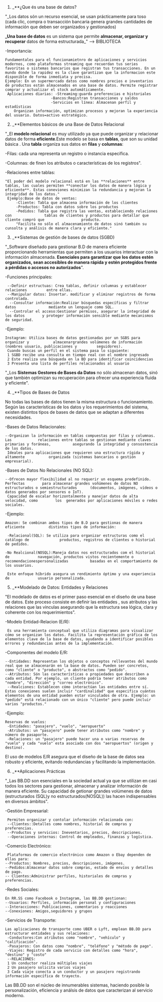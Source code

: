 
1) _**¿Que és una base de datos?

"_Los datos són un recurso esencial, se usan prácticamente para toso (cada clic, compra o transacción bancaria genera grandes cantidades de información que deben ser organizados y gestionados)

**_Una base de datos** es un sistema que permite **almacenar, organizar y recuperar** datos de forma estructurada_" --> BIBLIOTECA

-Importancia:

    Fundamentales para el funcionamietnro de aplicaciones y servicios modernos, como plataformas streaming que recuerdan tus series favoritas o sistemas bancarios que registran tus transacciones. En un mundo donde la rapidez es la clave garantizan que la informacion este disponible de forma inmediata y precisa.  
    Ejemplo: En un supermercado datos como nombres precios e inventarios de productos están almacenados en una base de datos. Permite registrar comprar y actualizar el stock automáticamente.
     Aplicaciones diarias: -Streaming:guarda preferencias e historiales
                         -Bancos:Registran transacciones y saldos
                         -Servicios en línea: Almacenan perfil y estadísticas
        Organizan información, optimizan procesos y mejoran la experiencia del usuario. Datos=activo estratégico.

2) _**Elementos básicos de una Base de Datos Relacional

"_El **modelo relacional** es muy utilizado ya que puede organizar y relacionar datos de forma **eficiente**.Este modelo se basa en **tablas**, que son su unidad básica .
Una **tabla** organiza sus datos en **filas** y **columnas**:

-Filas: cada una representa un registro o instancia específica.

-Columnas: de finen los atributos o características de los registros".

-Relaciones entre tablas:

    "El poder del modelo relacional está en las **relaciones** entre tablas, las cuales permiten **conectar los datos de manera lógica y eficiente**. Estas coneviones minimizan la redundancia y mejoran la integridad de los datos."
     Ejemplo:Base de datos de ventas:
         -Cliente: Tabla que almacena información de los clientes
         -Productos: Tabla con datos sobre los productos
         -Pedidos: Tabla que registra las ventas, estableciendo relaciones con               tablas de clientes y productos para detallar que cliente compró que                 producto.
         "Facilita no sólo el almacenamiento de datos sinó también su cunsolta y análisis de manera clara y eficiente."


 3) _**Sistemas de gestión de bases de datos (SGBD)

"_Software diseñado para gestionar B.D de manera eficiente proporcionando herramientas que permiten a los usuarios interactuar con la información almacenada.
**Esenciales para garantizar que los datos estén organizados, sean accesibles de manera rápida y estén protegidos frente a pérdidas o accesos no autorizados**".

-Funciones principales:

     --Definir estructuas: Crea tablas, definir columnas y establecer relaciones         entre ellas.
     --Manipular datos: Insertar. modificar y eliminar registros de forma                controlada.
      --Consultar información:Realizar búsquedas específicas y filtrar datos               mediante un lenguaje como SQL.
      --Controlar el acceso:Gestionar permisos, asegurar la integridad de los datos        y proteger información sensible mediante mecanismos de seguridad. 

-Ejemplo:

    Instagram: Utiliza bases de datos gestionadas por un SGBS para organizar y           almacenargrandes volúmenes de información (nombres usuario, publicaciones y         seguidores).
     Cuando buscas un perfil en el sistema pasa lo siguiente:
     1 SGBD recibe una consulta en tiempo real con el nombre ingresado
     2 Este realiza una búsqueda en la BD para identificar coincidencias
     3 Presenta una lista de perfiles relacionados al usuario

"_Los **Sistemas Gestores de Bases da Datos** no sólo almacenan datos, sinó que también optimizan su recuperación para ofrecer una experiencia fluida y eficiente".


4) _**Tipos de Bases de Datos

No todas las bases de datos tienen la misma estructura o funcionamiento. Según las características de los datos y los requerimientos  del sistema, existen distintos tipos de bases de datos que se adaptan a diferentes necesidades.

-Bases de Datos Relacionales:

    --Organizan la información en tablas compuestas por filas y columnas. Las            relaciones entre tablas se gestionan mediante claves primarias y foráneas,          asegurando la integridad y consostencia de los datos.
     Ideales para aplicaciones que requieren una estructura rígida y altamente           organizada (sistemas bancarios o gestión empresarial).

-Bases de Datos No Relacionales (NO SQL):

    --Ofrecen mayor flexibilidad al no requerir un esquema predefinido. Perfectas        para almacenar grandes voñúmenes de datos NO estructurados o semiestructurados      (documentos, imágenes, vídeos o datos generados por sensores o IoT).
     Capacidad de escalar horizontalmente y manejar datos de alta velocidad, como        los  generados por aplicaciones móviles o redes sociales.

-Ejemplo:

    Amazon: Se combinan ambos tipos de B.D para gestionas de manera eficiente           distintos tipos de información:
     
     -Relacional(SQL): Se utiliza para organizar estructuras como el catálogo de              productos, registros de clientes o historial de pedidos.
     
    -No Realcional(NOSQL):Maneja datos nos estructurados com el historial de             navegación, productos vistos recientemente o recomendacionespersonalizadas          basadas en el comportamiento de los usuarios.
     
     Este enfoque híbrido asegura un rendimiento óptimo y una experiencia de             usuario personalizada. 

5) _**Modelado de Datos: Entidades y Relaciones

"El modelado de datos es el primer paso esencial en el diseño de una base de datos.
  Este proceso consiste en definir las entidades , sus atributos y las relaciones que las vinculas asegurando que la estructura sea lógica, clara y coherente con los requerimientos".

-Modelo Entidad-Relacion (E/R):

     Es una herramienta conceptual que utiliza diagramas para visualizar cómo se organizan los datos. Facilita la representación gráfica de los elementos clave de la base de datos, ayudando a identificar posibles errores y redundancias antes de la implementación.

-Componentes del modelo E/R:

    --Entidades: Representan los objetos o conceptos rellevantes del mundo real que se almacenarán en la base de datos. Pueden ser concretos, como "cliente" o "producto", o abstractos como "pedido". 
    --Atributos: Són las características o propiedades que describen a cada entidad. Por ejemplo, un cliente podría tener atributos como "nombre", "dirección" y "correo electrónico".
     --Realciones: Establecen cómo interactúan las entidades entre sí. Estas conexiones suelen incluir "cardinalidad" que especifica cuántos elementos de una entidad pueden estar vinculados de otra. Ejemplo: un "pedido" está relacionado con un único "cliente" pero puede incluir varios "productos."

-Ejemplo:

    Reservas de vuelos:
     -Entidades: "pasajero", "vuelo", "aeropuerto"
     -Atributos: un "pasajero" puede tener atributos como "nombre" y número de pasaporte.
     -Relaciones: un "pasajero" puede hacer una o varias reservas de "vuelo" y cada "vuelo" esta asociado con dos "aeropuertos" (origen y destino).

 El uso de modelos E/R asegura que el diseño de la base de datos sea robusto y eficiente, evitando redundancias y facilitando la implementación.


6) _**Aplicaciones Prácticas

"_Las BB.DD son esenciales en la sociedad actual ya que se utilizan en casi todos los sectores para gestionar, almacenar y analizar información de manera eficiente. Su capacidad de getionar  grandes volúmenes de datos (estructurados (SQL)y no estructurados(NOSQL)) las hacen indispensables en diversos ámbitos".

-Gestión Empresarial:

     Permiten organizar y contolar información relacionada con:
     --Clientes::Detalles como nombres, historial de compras y preferencias.
     --Productos y servicios: Ineventarios, precios, descripciones.
     --Operaciones internas: Control de empleados, finanzas y logística. 

-Comercio Electrónico:

     Plataformas de comercio electrónico como Amazon o Ebay dependen de ellas para:
    --Productos: Nombres, precios, descripsiones, imágenes.
    --Pedidos:Almacenar datos sobre compras, estado de envíos y detalles de pago.
    -- Clientes:Administrar perfiles, historiales de compras y preferencias.

-Redes Sociales:

    En RR.SS como Facebook o Instagram, las BB.DD gestionan:
    --Usuarios: Perfiles, información personal y configuraciones
    --Interacciones: Publicaciones, comentarios y reacciones
    --Conexiones: Amigos,seguidores y grupos

-Servicios de Transporte:

    Las aplicaciones de transporte como UBER o Lyft, emplean BB.DD para estructurar entidades y sus relaciones:
     -Conductores:Con atributos como "nombre", "vehículo" y "calificación".
     -Pasajeros: Con datos como "nombre", "teléfono" y "método de pago".
     -Viajes: Registro de cada servicio con detalles como "hora", "destino" y "costo"
     --RELACIONES:
     1 Un conductor realiza múltiples viajes
     2 Un pasajero solicita varios viajes
     3 Cada viaje conecta a un conductor y un pasajero registrando información específica de trayecto.

Las BB.DD son el núcleo de innumerables sistemas, haciendo posible la personalización, eficiencia y análsis de datos que caracterizan al servicio moderno. 





